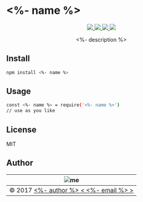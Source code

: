 # <%- name %>

<p align="center">
  <a href="https://travis-ci.org/<%- githubRepo.replace('https://github.com/', '') %>"><img src="https://img.shields.io/travis/<%- githubRepo.replace('https://github.com/', '') %>.svg" /> </a>
  <a href="https://codecov.io/gh/<%- githubRepo.replace('https://github.com/', '') %>"><img src="https://img.shields.io/codecov/c/github/<%- githubRepo.replace('https://github.com/', '') %>.svg" /> </a>
  <a href="https://standardjs.com"><img src="https://img.shields.io/badge/code_style-standard-brightgreen.svg" /> </a>
  <a href="https://github.com/pablopunk/miny"><img src="https://img.shields.io/badge/made_with-miny-1eced8.svg" /> </a>
</p>

<p align="center">
  <%- description %>
</p>


## Install

```sh
npm install <%- name %>
```


## Usage

```sh
const <%- name %> = require('<%- name %>')
// use as you like
```


## License

MIT


## Author

| ![me](<%- authorImg %>)                                 |
| ------------------------------------------------------- |
| © 2017 [<%- author %> < <%- email %> >](<%- website %>) |

